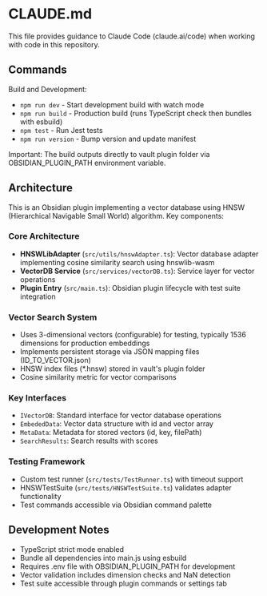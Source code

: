 # CLAUDE.md

This file provides guidance to Claude Code (claude.ai/code) when working with code in this repository.

## Commands

Build and Development:
- `npm run dev` - Start development build with watch mode
- `npm run build` - Production build (runs TypeScript check then bundles with esbuild)
- `npm test` - Run Jest tests
- `npm run version` - Bump version and update manifest

Important: The build outputs directly to vault plugin folder via OBSIDIAN_PLUGIN_PATH environment variable.

## Architecture

This is an Obsidian plugin implementing a vector database using HNSW (Hierarchical Navigable Small World) algorithm. Key components:

### Core Architecture
- **HNSWLibAdapter** (`src/utils/hnswAdapter.ts`): Vector database adapter implementing cosine similarity search using hnswlib-wasm
- **VectorDB Service** (`src/services/vectorDB.ts`): Service layer for vector operations
- **Plugin Entry** (`src/main.ts`): Obsidian plugin lifecycle with test suite integration

### Vector Search System
- Uses 3-dimensional vectors (configurable) for testing, typically 1536 dimensions for production embeddings
- Implements persistent storage via JSON mapping files (ID_TO_VECTOR.json)
- HNSW index files (*.hnsw) stored in vault's plugin folder
- Cosine similarity metric for vector comparisons

### Key Interfaces
- `IVectorDB`: Standard interface for vector database operations
- `EmbededData`: Vector data structure with id and vector array
- `MetaData`: Metadata for stored vectors (id, key, filePath)
- `SearchResults`: Search results with scores

### Testing Framework
- Custom test runner (`src/tests/TestRunner.ts`) with timeout support
- HNSWTestSuite (`src/tests/HNSWTestSuite.ts`) validates adapter functionality
- Test commands accessible via Obsidian command palette

## Development Notes

- TypeScript strict mode enabled
- Bundle all dependencies into main.js using esbuild
- Requires .env file with OBSIDIAN_PLUGIN_PATH for development
- Vector validation includes dimension checks and NaN detection
- Test suite accessible through plugin commands or settings tab